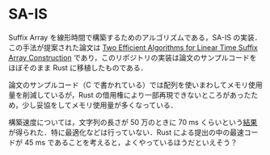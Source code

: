 # SA-IS

Suffix Array を線形時間で構築するためのアルゴリズムである，SA-IS の実装．この手法が提案された論文は [Two Efficient Algorithms for Linear Time Suffix Array Construction](https://ieeexplore.ieee.org/document/5582081) であり，このリポジトリの実装は論文のサンプルコードをほぼそのまま Rust に移植したものである．

論文のサンプルコード（C で書かれている）では配列を使いまわしてメモリ使用量を削減しているが，Rust の借用権により一部再現できないところがあったため，少し妥協をしてメモリ使用量が多くなっている．

構築速度については，文字列の長さが 50 万のときに 70 ms くらいという[結果](https://judge.yosupo.jp/submission/129338)が得られた．特に最適化などは行っていない．Rust による提出の中の最速コードが 45 ms であることを考えると，よくやっているほうだといえそう？
